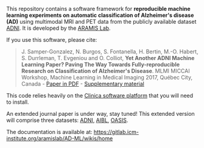 This repository contains a software framework for **reproducible machine learning experiments on automatic classification of Alzheimer's disease (AD)** using multimodal MRI and PET data from the publicly available dataset [ADNI](http://adni.loni.usc.edu/). It is developed by the [ARAMIS Lab](http://www.aramislab.fr).

If you use this software, please cite:
> J. Samper-Gonzalez, N. Burgos, S. Fontanella, H. Bertin, M.-O. Habert, S. Durrleman, T. Evgeniou and O. Colliot, **Yet Another ADNI Machine Learning Paper? Paving The Way Towards Fully-reproducible Research on Classification of Alzheimer's Disease**. MLMI MICCAI Workshop, Machine Learning in Medical Imaging 2017, Québec City, Canada - [Paper in PDF](Papers/MLMI2017/MLMI-2017-Paper_12.pdf) - [Supplementary material](Papers/MLMI2017/supplementary_material.pdf)
>

This code relies heavily on the [Clinica software platform](http://www.clinica.run) that you will need to install.

An extended journal paper is under way, stay tuned!
This extended version will comprise three datasets: [ADNI](http://adni.loni.usc.edu/), [AIBL](https://aibl.csiro.au/research/neuroimaging/), [OASIS](http://www.oasis-brains.org/).

The documentation is available at: https://gitlab.icm-institute.org/aramislab/AD-ML/wikis/home
